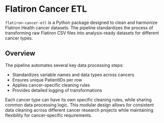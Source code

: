 # Flatiron Cancer ETL

`flatiron-cancer-etl` is a Python package designed to clean and harmonize Flatiron Health cancer datasets. The pipeline standardizes the process of transforming raw Flatiron CSV files into analysis-ready datasets for different cancer types.

## Overview

The pipeline automates several key data processing steps:
- Standardizes variable names and data types across cancers
- Ensures unique PatientIDs per row
- Applies cancer-specific cleaning rules
- Provides detailed logging of transformations

Each cancer type can have its own specific cleaning rules, while sharing common data processing logic. This modular design allows for consistent data cleaning across different cancer research projects while maintaining flexibility for cancer-specific requirements.
